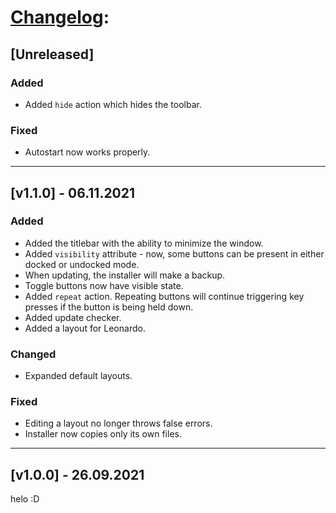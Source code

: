 # [Changelog](http://keepachangelog.com/en/1.0.0/):

## [Unreleased]

### Added

- Added `hide` action which hides the toolbar.

### Fixed

- Autostart now works properly.

<hr/>

## [v1.1.0] - 06.11.2021

### Added

- Added the titlebar with the ability to minimize the window.
- Added `visibility` attribute - now, some buttons can be present in either docked or undocked mode.
- When updating, the installer will make a backup.
- Toggle buttons now have visible state.
- Added `repeat` action. Repeating buttons will continue triggering key presses if the button is being held down.
- Added update checker.
- Added a layout for Leonardo.

### Changed

- Expanded default layouts.

### Fixed

- Editing a layout no longer throws false errors.
- Installer now copies only its own files.

<hr/>

## [v1.0.0] - 26.09.2021

helo :D